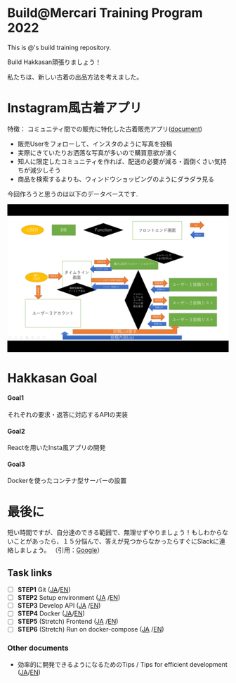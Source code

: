# Build@Mercari Training Program 2022

This is @<NyatsuYAI>'s build training repository.

Build Hakkasan頑張りましょう！

私たちは、新しい古着の出品方法を考えました。

# Instagram風古着アプリ

特徴：	コミュニティ間での販売に特化した古着販売アプリ([document](document/d/10F7TJzt4l2YZn_thJIC3aNISrXHSrhQ5GY-Yr0GODUU/edit#))

* 販売Userをフォローして、インスタのように写真を投稿
* 実際にきていたりお洒落な写真が多いので購買意欲が湧く
* 知人に限定したコミュニティを作れば、配送の必要が減る・面倒くさい気持ちが減少しそう
* 商品を検索するよりも、ウィンドウショッピングのようにダラダラ見る


今回作ろうと思うのは以下のデータベースです.
  
![image1](https://github.com/NyatsuYAI/mercari_hakkasan_team1/blob/main/document/image.png)
  
# Hakkasan Goal
  
 #### Goal1
  
  それぞれの要求・返答に対応するAPIの実装
 
 #### Goal2
  
  Reactを用いたInsta風アプリの開発
 #### Goal3
  
  Dockerを使ったコンテナ型サーバーの設置
  
# 最後に
  
  短い時間ですが、自分達のできる範囲で、無理せずやりましょう！もしわからないことがあったら、１５分悩んで、答えが見つからなかったらすぐにSlackに連絡しましょう。
  （引用：[Google](https://note.com/techtech_life/n/neae152a9fccf)）

## Task links

- [ ] **STEP1** Git ([JA](document/step1.ja.md)/[EN](document/step1.en.md))
- [ ] **STEP2** Setup environment ([JA](document/step2.ja.md)
  /[EN](document/step2.en.md))
- [ ] **STEP3** Develop API ([JA](document/step3.ja.md)
  /[EN](document/step3.en.md))
- [ ] **STEP4** Docker ([JA](document/step4.ja.md)/[EN](document/step4.en.md))
- [ ] **STEP5** (Stretch) Frontend ([JA](document/step5.ja.md)
  /[EN](document/step5.en.md))
- [ ] **STEP6** (Stretch)  Run on docker-compose ([JA](document/step6.ja.md)
  /[EN](document/step6.en.md))

### Other documents

- 効率的に開発できるようになるためのTips / Tips for efficient development ([JA](document/tips.ja.md)/[EN](document/tips.en.md))

